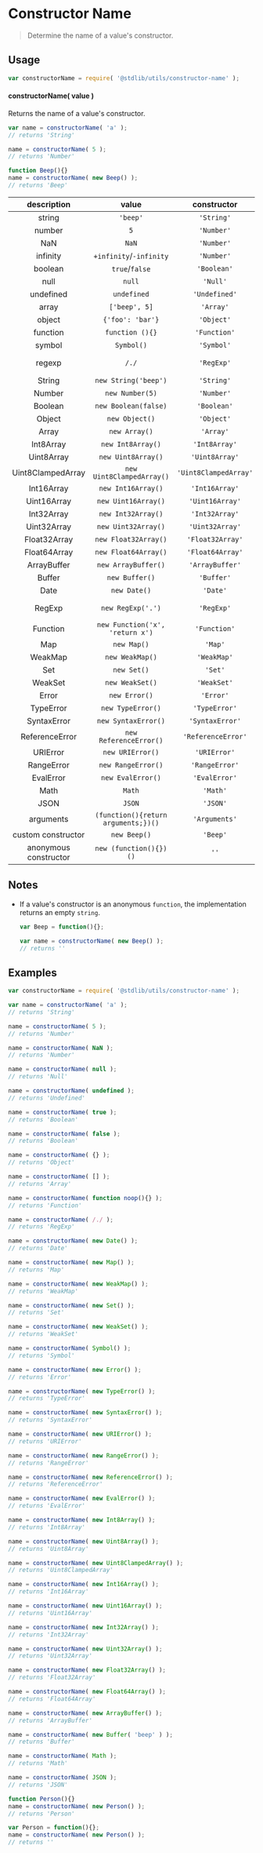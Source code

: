 # Constructor Name

> Determine the name of a value's constructor.


<section class="usage">

## Usage

``` javascript
var constructorName = require( '@stdlib/utils/constructor-name' );
```

#### constructorName( value )

Returns the name of a value's constructor.

``` javascript
var name = constructorName( 'a' );
// returns 'String'

name = constructorName( 5 );
// returns 'Number'

function Beep(){}
name = constructorName( new Beep() );
// returns 'Beep'
```

| description           | value                               | constructor           | notes |
|:---------------------:|:-----------------------------------:|:---------------------:|:------------:|
| string                | `'beep'`                            | `'String'`            |              |
| number                | `5`                                 | `'Number'`            |              |
| NaN                   | `NaN`                               | `'Number'`            |              |
| infinity              | `+infinity`/`-infinity`             | `'Number'`            |              |
| boolean               | `true`/`false`                      | `'Boolean'`           |              |
| null                  | `null`                              | `'Null'`              |              |
| undefined             | `undefined`                         | `'Undefined'`         |              |
| array                 | `['beep', 5]`                       | `'Array'`             |              |
| object                | `{'foo': 'bar'}`                    | `'Object'`            |              |
| function              | `function (){}`                     | `'Function'`          |              |
| symbol                | `Symbol()`                          | `'Symbol'`            | ES2015       |
| regexp                | `/./`                               | `'RegExp'`            | Android 4.1+ |
| String                | `new String('beep')`                | `'String'`            |              |
| Number                | `new Number(5)`                     | `'Number'`            |              |
| Boolean               | `new Boolean(false)`                | `'Boolean'`           |              |
| Object                | `new Object()`                      | `'Object'`            |              |
| Array                 | `new Array()`                       | `'Array'`             |              |
| Int8Array             | `new Int8Array()`                   | `'Int8Array'`         |              |
| Uint8Array            | `new Uint8Array()`                  | `'Uint8Array'`        |              |
| Uint8ClampedArray     | `new Uint8ClampedArray()`           | `'Uint8ClampedArray'` |              |
| Int16Array            | `new Int16Array()`                  | `'Int16Array'`        |              |
| Uint16Array           | `new Uint16Array()`                 | `'Uint16Array'`       |              |
| Int32Array            | `new Int32Array()`                  | `'Int32Array'`        |              |
| Uint32Array           | `new Uint32Array()`                 | `'Uint32Array'`       |              |
| Float32Array          | `new Float32Array()`                | `'Float32Array'`      |              |
| Float64Array          | `new Float64Array()`                | `'Float64Array'`      |              |
| ArrayBuffer           | `new ArrayBuffer()`                 | `'ArrayBuffer'`       |              |
| Buffer                | `new Buffer()`                      | `'Buffer'`            | Node.js      |
| Date                  | `new Date()`                        | `'Date'`              |              |
| RegExp                | `new RegExp('.')`                   | `'RegExp'`            | Android 4.1+ |
| Function              | `new Function('x', 'return x')`     | `'Function'`          |              |
| Map                   | `new Map()`                         | `'Map'`               | ES2015       |
| WeakMap               | `new WeakMap()`                     | `'WeakMap'`           | ES2015       |
| Set                   | `new Set()`                         | `'Set'`               | ES2015       |
| WeakSet               | `new WeakSet()`                     | `'WeakSet'`           | ES2015       |
| Error                 | `new Error()`                       | `'Error'`             |              |
| TypeError             | `new TypeError()`                   | `'TypeError'`         |              |
| SyntaxError           | `new SyntaxError()`                 | `'SyntaxError'`       |              |
| ReferenceError        | `new ReferenceError()`              | `'ReferenceError'`    |              |
| URIError              | `new URIError()`                    | `'URIError'`          |              |
| RangeError            | `new RangeError()`                  | `'RangeError'`        |              |
| EvalError             | `new EvalError()`                   | `'EvalError'`         |              |
| Math                  | `Math`                              | `'Math'`              |              |
| JSON                  | `JSON`                              | `'JSON'`              | IE8+         |
| arguments             | `(function(){return arguments;})()` | `'Arguments'`         | IE9+         |
| custom constructor    | `new Beep()`                        | `'Beep'`              |              |
| anonymous constructor | `new (function(){})()`              | `''`                  |              |

</section>

<!-- /.usage -->


<section class="notes">

## Notes

* If a value's constructor is an anonymous `function`, the implementation returns an empty `string`.

  ``` javascript
  var Beep = function(){};
  
  var name = constructorName( new Beep() );
  // returns ''  
  ```

</section>

<!-- /.notes -->


<section class="examples">

## Examples

``` javascript
var constructorName = require( '@stdlib/utils/constructor-name' );

var name = constructorName( 'a' );
// returns 'String'

name = constructorName( 5 );
// returns 'Number'

name = constructorName( NaN );
// returns 'Number'

name = constructorName( null );
// returns 'Null'

name = constructorName( undefined );
// returns 'Undefined'

name = constructorName( true );
// returns 'Boolean'

name = constructorName( false );
// returns 'Boolean'

name = constructorName( {} );
// returns 'Object'

name = constructorName( [] );
// returns 'Array'

name = constructorName( function noop(){} );
// returns 'Function'

name = constructorName( /./ );
// returns 'RegExp'

name = constructorName( new Date() );
// returns 'Date'

name = constructorName( new Map() );
// returns 'Map'

name = constructorName( new WeakMap() );
// returns 'WeakMap'

name = constructorName( new Set() );
// returns 'Set'

name = constructorName( new WeakSet() );
// returns 'WeakSet'

name = constructorName( Symbol() );
// returns 'Symbol'

name = constructorName( new Error() );
// returns 'Error'

name = constructorName( new TypeError() );
// returns 'TypeError'

name = constructorName( new SyntaxError() );
// returns 'SyntaxError'

name = constructorName( new URIError() );
// returns 'URIError'

name = constructorName( new RangeError() );
// returns 'RangeError'

name = constructorName( new ReferenceError() );
// returns 'ReferenceError'

name = constructorName( new EvalError() );
// returns 'EvalError'

name = constructorName( new Int8Array() );
// returns 'Int8Array'

name = constructorName( new Uint8Array() );
// returns 'Uint8Array'

name = constructorName( new Uint8ClampedArray() );
// returns 'Uint8ClampedArray'

name = constructorName( new Int16Array() );
// returns 'Int16Array'

name = constructorName( new Uint16Array() );
// returns 'Uint16Array'

name = constructorName( new Int32Array() );
// returns 'Int32Array'

name = constructorName( new Uint32Array() );
// returns 'Uint32Array'

name = constructorName( new Float32Array() );
// returns 'Float32Array'

name = constructorName( new Float64Array() );
// returns 'Float64Array'

name = constructorName( new ArrayBuffer() );
// returns 'ArrayBuffer'

name = constructorName( new Buffer( 'beep' ) );
// returns 'Buffer'

name = constructorName( Math );
// returns 'Math'

name = constructorName( JSON );
// returns 'JSON'

function Person(){}
name = constructorName( new Person() );
// returns 'Person'

var Person = function(){};
name = constructorName( new Person() );
// returns ''
```

</section>

<!-- /.examples -->


<section class="links">

</section>

<!-- /.links -->
